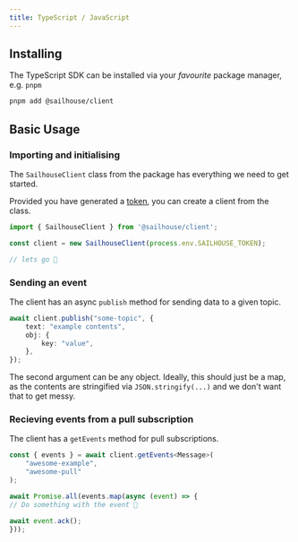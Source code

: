 ```yaml
---
title: TypeScript / JavaScript
---
```


## Installing

The TypeScript SDK can be installed via your _favourite_ package manager, e.g. `pnpm`

```sh
pnpm add @sailhouse/client
```

## Basic Usage

### Importing and initialising

The `SailhouseClient` class from the package has everything we need to get started.

Provided you have generated a [token](/reference/tokens), you can create a client from the class.

```typescript
import { SailhouseClient } from '@sailhouse/client';

const client = new SailhouseClient(process.env.SAILHOUSE_TOKEN);

// lets go 🎉
```


### Sending an event

The client has an async `publish` method for sending data to a given topic.

```ts
await client.publish("some-topic", {
    text: "example contents",
    obj: {
        key: "value",
    },
});
```

The second argument can be any object. Ideally, this should just be a map, as the contents are stringified via `JSON.stringify(...)` and we don't want that to get messy.

### Recieving events from a pull subscription

The client has a `getEvents` method for pull subscriptions.


```ts
const { events } = await client.getEvents<Message>(
    "awesome-example",
    "awesome-pull"
);

await Promise.all(events.map(async (event) => {
// Do something with the event 🤔

await event.ack();
}));
```
